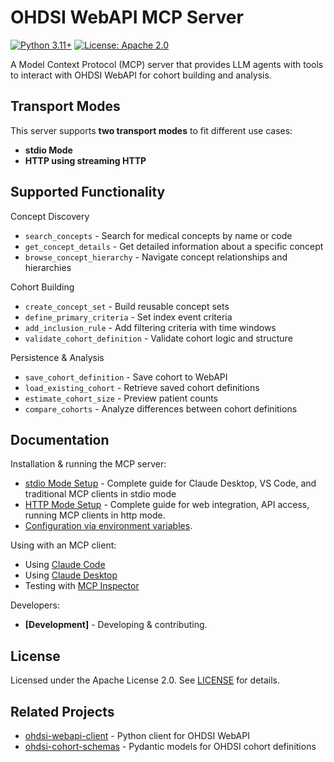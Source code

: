 # OHDSI WebAPI MCP Server

[![Python 3.11+](https://img.shields.io/badge/python-3.11+-blue.svg)](https://www.python.org/downloads/)
[![License: Apache 2.0](https://img.shields.io/badge/License-Apache%202.0-blue.svg)](https://opensource.org/licenses/Apache-2.0)

A Model Context Protocol (MCP) server that provides LLM agents with tools to interact with OHDSI WebAPI for cohort building and analysis.

## Transport Modes

This server supports **two transport modes** to fit different use cases:

* **stdio Mode** 
* **HTTP using streaming HTTP** 

## Supported Functionality

Concept Discovery
- `search_concepts` - Search for medical concepts by name or code
- `get_concept_details` - Get detailed information about a specific concept
- `browse_concept_hierarchy` - Navigate concept relationships and hierarchies

Cohort Building
- `create_concept_set` - Build reusable concept sets
- `define_primary_criteria` - Set index event criteria
- `add_inclusion_rule` - Add filtering criteria with time windows
- `validate_cohort_definition` - Validate cohort logic and structure

Persistence & Analysis
- `save_cohort_definition` - Save cohort to WebAPI
- `load_existing_cohort` - Retrieve saved cohort definitions
- `estimate_cohort_size` - Preview patient counts
- `compare_cohorts` - Analyze differences between cohort definitions


## Documentation 

Installation & running the MCP server: 
- [stdio Mode Setup](docs/stdio-setup.md) - Complete guide for Claude Desktop, VS Code, and traditional MCP clients in stdio mode 
- [HTTP Mode Setup](docs/http-setup.md) - Complete guide for web integration, API access, running MCP clients in http mode. 
- [Configuration via environment variables](docs/configuration-env-vars.md). 


Using with an MCP client: 
- Using [Claude Code](docs/test-with-claude-code.md) 
- Using [Claude Desktop](docs/test-with-claude-desktop.md)
- Testing with [MCP Inspector](docs/mcp-inspector.md)

Developers:
- **[Development]** - Developing & contributing. 


## License

Licensed under the Apache License 2.0. See [LICENSE](LICENSE) for details.

## Related Projects

- [ohdsi-webapi-client](https://github.com/clsweeting/ohdsi-webapi-client) - Python client for OHDSI WebAPI
- [ohdsi-cohort-schemas](https://github.com/clsweeting/ohdsi-cohort-schemas) - Pydantic models for OHDSI cohort definitions
